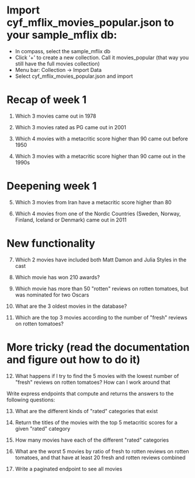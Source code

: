 # Import cyf_mflix_movies_popular.json to your sample_mflix db:

  - In compass, select the sample_mflix db
  - Click '+' to create a new collection. Call it movies_popular (that way you still have the full movies collection)
  - Menu bar: Collection -> Import Data
  - Select cyf_mflix_movies_popular.json and import

# Recap of week 1

1) Which 3 movies came out in 1978

2) Which 3 movies rated as PG came out in 2001

3) Which 4 movies with a metacritic score higher than 90 came out before 1950

4) Which 3 movies with a metacritic score higher than 90 came out in the 1990s

# Deepening week 1

5) Which 3 movies from Iran have a metacritic score higher than 80

6) Which 4 movies from one of the Nordic Countries (Sweden, Norway, Finland, Iceland or Denmark) came out in 2011

# New functionality

7) Which 2 movies have included both Matt Damon and Julia Styles in the cast

8) Which movie has won 210 awards?

9) Which movie has more than 50 "rotten" reviews on rotten tomatoes, but was nominated for two Oscars

10) What are the 3 oldest movies in the database?

11) Which are the top 3 movies according to the number of "fresh" reviews on rotten tomatoes?

# More tricky (read the documentation and figure out how to do it)

12) What happens if I try to find the 5 movies with the lowest number of "fresh" reviews on rotten tomatoes? How can I work around that

Write express endpoints that compute and returns the answers to the following questions:

13) What are the different kinds of "rated" categories that exist

14) Return the titles of the movies with the top 5 metacritic scores for a given "rated" category

15) How many movies have each of the different "rated" categories

16) What are the worst 5 movies by ratio of fresh to rotten reviews on rotten tomatoes, and that have at least 20 fresh and rotten reviews combined

17) Write a paginated endpoint to see all movies





